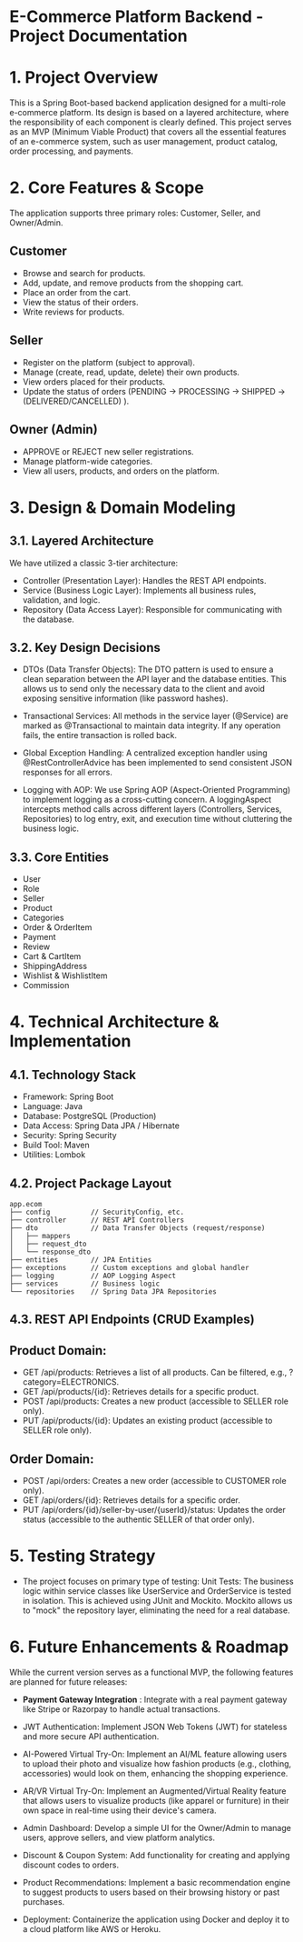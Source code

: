 # E-Commerce Platform Backend - Project Documentation

# 1. Project Overview

This is a Spring Boot-based backend application designed for a multi-role e-commerce platform. Its design is based on a layered architecture, where the responsibility of each component is clearly defined. This project serves as an MVP (Minimum Viable Product) that covers all the essential features of an e-commerce system, such as user management, product catalog, order processing, and payments.

# 2. Core Features & Scope

The application supports three primary roles: Customer, Seller, and Owner/Admin.

## Customer

* Browse and search for products.
* Add, update, and remove products from the shopping cart.
* Place an order from the cart.
* View the status of their orders.
* Write reviews for products.

## Seller

* Register on the platform (subject to approval).
* Manage (create, read, update, delete) their own products.
* View orders placed for their products.
* Update the status of orders (PENDING -> PROCESSING -> SHIPPED ->(DELIVERED/CANCELLED) ).

## Owner (Admin)

* APPROVE or REJECT new seller registrations.
* Manage platform-wide categories.
* View all users, products, and orders on the platform.

# 3. Design & Domain Modeling

## 3.1. Layered Architecture

We have utilized a classic 3-tier architecture:

* Controller (Presentation Layer): Handles the REST API endpoints.
* Service (Business Logic Layer): Implements all business rules, validation, and logic.
* Repository (Data Access Layer): Responsible for communicating with the database.

## 3.2. Key Design Decisions

* DTOs (Data Transfer Objects): The DTO pattern is used to ensure a clean separation between the API layer and the database entities. This allows us to send only the necessary data to the client and avoid exposing sensitive information (like password hashes).

* Transactional Services: All methods in the service layer (@Service) are marked as @Transactional to maintain data integrity. If any operation fails, the entire transaction is rolled back.

* Global Exception Handling: A centralized exception handler using @RestControllerAdvice has been implemented to send consistent JSON responses for all errors.

* Logging with AOP: We use Spring AOP (Aspect-Oriented Programming) to implement logging as a cross-cutting concern. A loggingAspect  intercepts method calls across different layers (Controllers, Services, Repositories) to log entry, exit, and execution time without cluttering the business logic.

## 3.3. Core Entities

* User
* Role
* Seller
* Product
* Categories
* Order & OrderItem
* Payment
* Review
* Cart & CartItem
* ShippingAddress
* Wishlist & WishlistItem
* Commission

# 4. Technical Architecture & Implementation

## 4.1. Technology Stack

* Framework: Spring Boot
* Language: Java
* Database: PostgreSQL (Production)
* Data Access: Spring Data JPA / Hibernate
* Security: Spring Security
* Build Tool: Maven
* Utilities: Lombok

## 4.2. Project Package Layout
```
app.ecom
├── config          // SecurityConfig, etc.
├── controller      // REST API Controllers
├── dto             // Data Transfer Objects (request/response)
│   ├── mappers
│   ├── request_dto
│   └── response_dto
├── entities        // JPA Entities
├── exceptions      // Custom exceptions and global handler
├── logging         // AOP Logging Aspect
├── services        // Business logic
└── repositories    // Spring Data JPA Repositories
```
## 4.3. REST API Endpoints (CRUD Examples)

## Product Domain:

* GET /api/products: Retrieves a list of all products. Can be filtered, e.g., ?category=ELECTRONICS.
* GET /api/products/{id}: Retrieves details for a specific product.
* POST /api/products: Creates a new product (accessible to SELLER role only).
* PUT /api/products/{id}: Updates an existing product (accessible to SELLER role only).
  
## Order Domain:

* POST /api/orders: Creates a new order (accessible to CUSTOMER role only).
* GET /api/orders/{id}: Retrieves details for a specific order.
* PUT /api/orders/{id}/seller-by-user/{userId}/status: Updates the order status (accessible to the authentic SELLER of that order only).

# 5. Testing Strategy

* The project focuses on primary type of testing:
Unit Tests: The business logic within service classes like UserService and OrderService is tested in isolation. This is achieved using JUnit and Mockito. Mockito allows us to "mock" the repository layer, eliminating the need for a real database.

# 6. Future Enhancements & Roadmap

While the current version serves as a functional MVP, the following features are planned for future releases:

* **Payment Gateway Integration** : Integrate with a real payment gateway like Stripe or Razorpay to handle actual transactions.

* JWT Authentication: Implement JSON Web Tokens (JWT) for stateless and more secure API authentication.

* AI-Powered Virtual Try-On: Implement an AI/ML feature allowing users to upload their photo and visualize how fashion products (e.g., clothing, accessories) would look on them, enhancing the shopping experience.

* AR/VR Virtual Try-On: Implement an Augmented/Virtual Reality feature that allows users to visualize products (like apparel or furniture) in their own space in real-time using their device's camera.

* Admin Dashboard: Develop a simple UI for the Owner/Admin to manage users, approve sellers, and view platform analytics.

* Discount & Coupon System: Add functionality for creating and applying discount codes to orders.

* Product Recommendations: Implement a basic recommendation engine to suggest products to users based on their browsing history or past purchases.

* Deployment: Containerize the application using Docker and deploy it to a cloud platform like AWS or Heroku.

